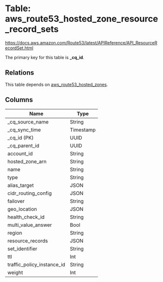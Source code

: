 # Table: aws_route53_hosted_zone_resource_record_sets

https://docs.aws.amazon.com/Route53/latest/APIReference/API_ResourceRecordSet.html

The primary key for this table is **_cq_id**.

## Relations
This table depends on [aws_route53_hosted_zones](aws_route53_hosted_zones.md).


## Columns
| Name          | Type          |
| ------------- | ------------- |
|_cq_source_name|String|
|_cq_sync_time|Timestamp|
|_cq_id (PK)|UUID|
|_cq_parent_id|UUID|
|account_id|String|
|hosted_zone_arn|String|
|name|String|
|type|String|
|alias_target|JSON|
|cidr_routing_config|JSON|
|failover|String|
|geo_location|JSON|
|health_check_id|String|
|multi_value_answer|Bool|
|region|String|
|resource_records|JSON|
|set_identifier|String|
|ttl|Int|
|traffic_policy_instance_id|String|
|weight|Int|